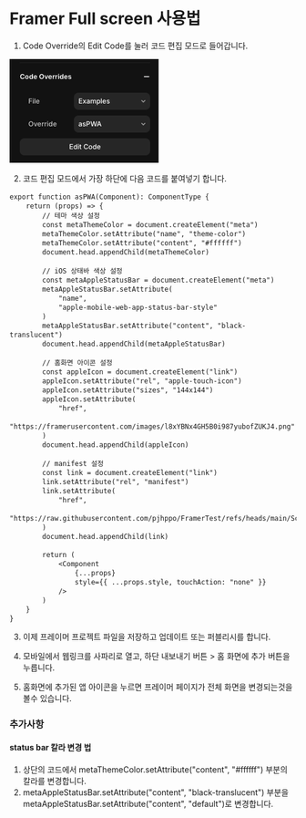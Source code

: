 # Framer Full screen 사용법

1. Code Override의 Edit Code를 눌러 코드 편집 모드로 들어갑니다.


<img src="https://github.com/pjhppo/FramerTest/blob/main/Images/Guide.png" alt="가이드 이미지1" width="262" height="182">

2. 코드 편집 모드에서 가장 하단에 다음 코드를 붙여넣기 합니다.

```
export function asPWA(Component): ComponentType {
    return (props) => {
        // 테마 색상 설정
        const metaThemeColor = document.createElement("meta")
        metaThemeColor.setAttribute("name", "theme-color")
        metaThemeColor.setAttribute("content", "#ffffff")
        document.head.appendChild(metaThemeColor)

        // iOS 상태바 색상 설정
        const metaAppleStatusBar = document.createElement("meta")
        metaAppleStatusBar.setAttribute(
            "name",
            "apple-mobile-web-app-status-bar-style"
        )
        metaAppleStatusBar.setAttribute("content", "black-translucent")
        document.head.appendChild(metaAppleStatusBar)

        // 홈화면 아이콘 설정
        const appleIcon = document.createElement("link")
        appleIcon.setAttribute("rel", "apple-touch-icon")
        appleIcon.setAttribute("sizes", "144x144")
        appleIcon.setAttribute(
            "href",
            "https://framerusercontent.com/images/l8xYBNx4GH5B0i987yubofZUKJ4.png"
        )
        document.head.appendChild(appleIcon)

        // manifest 설정
        const link = document.createElement("link")
        link.setAttribute("rel", "manifest")
        link.setAttribute(
            "href",
            "https://raw.githubusercontent.com/pjhppo/FramerTest/refs/heads/main/Scripts/Framerapp.webmanifest"
        )
        document.head.appendChild(link)

        return (
            <Component
                {...props}
                style={{ ...props.style, touchAction: "none" }}
            />
        )
    }
}
```

3. 이제 프레이머 프로젝트 파일을 저장하고 업데이트 또는 퍼블리시를 합니다.

4. 모바일에서 웹링크를 사파리로 열고, 하단 내보내기 버튼 > 홈 화면에 추가 버튼을 누릅니다.

5. 홈화면에 추가된 앱 아이콘을 누르면 프레이머 페이지가 전체 화면을 변경되는것을 볼수 있습니다.


### 추가사항

#### status bar 칼라 변경 법
1. 상단의 코드에서 metaThemeColor.setAttribute("content", "#ffffff") 부분의 칼라를 변경합니다. 
2. metaAppleStatusBar.setAttribute("content", "black-translucent") 부분을 metaAppleStatusBar.setAttribute("content", "default")로 변경합니다.
